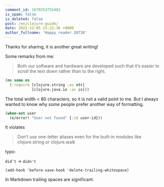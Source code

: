 ```yaml
---
comment_id: 1670253755482
is_spam: false
is_deleted: false
post: /en/clojure-guide/
date: 2022-12-05 15:22:36 +0000
author_fullname: 'Happy reader 20730'
---
```


Thanks for sharing, it is another great writing!

Some remarks from me:

> Both our software and hardware are developed such that it’s easier to scroll the text down rather than to the right.


```clojure
(ns some.ns
  (:require [clojure.string :as str]
            [clojure.java.io :as io]))
```            

The total width < 80 characters, so it is 
not a valid point to me.
But I always wanted to know why some people prefer another way of formatting.

```clojure
(when-not user
  (e/error! "User not found" {:id user-id}))
```

It violates

> Don’t use one-letter aliases even for the built-in modules like clojure.string or clojure.walk

typo:

`did’t` -> `didn't`

`(add-hook 'before-save-hook 'delete-trailing-whitespace)`

In Markdown trailing spaces are significant.
